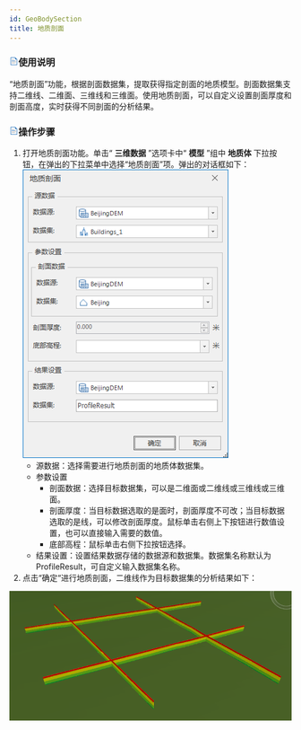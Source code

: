 ```yaml
---
id: GeoBodySection
title: 地质剖面
---
```

### ![](../../../img/read.gif)使用说明

“地质剖面”功能，根据剖面数据集，提取获得指定剖面的地质模型。剖面数据集支持二维线、二维面、三维线和三维面。使用地质剖面，可以自定义设置剖面厚度和剖面高度，实时获得不同剖面的分析结果。

### ![](../../../img/read.gif)操作步骤

  1. 打开地质剖面功能。单击“ **三维数据** ”选项卡中“ **模型** ”组中 **地质体** 下拉按钮，在弹出的下拉菜单中选择“地质剖面”项。弹出的对话框如下：        ![](img/GeoBodySectionDialog.png)  
      * 源数据：选择需要进行地质剖面的地质体数据集。
      * 参数设置 
          * 剖面数据：选择目标数据集，可以是二维面或二维线或三维线或三维面。
          * 剖面厚度：当目标数据选取的是面时，剖面厚度不可改；当目标数据选取的是线，可以修改剖面厚度。鼠标单击右侧上下按钮进行数值设置，也可以直接输入需要的数值。
          * 底部高程：鼠标单击右侧下拉按钮选择。
      * 结果设置：设置结果数据存储的数据源和数据集。数据集名称默认为ProfileResult，可自定义输入数据集名称。
  2. 点击“确定“进行地质剖面，二维线作为目标数据集的分析结果如下：  
  

![](img/GeoBodySectionResult.png)  
 



